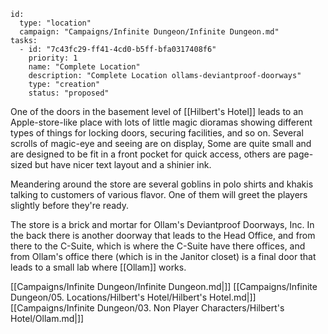 
```RpgManager4
id: 
  type: "location"
  campaign: "Campaigns/Infinite Dungeon/Infinite Dungeon.md"
tasks: 
  - id: "7c43fc29-ff41-4cd0-b5ff-bfa0317408f6"
    priority: 1
    name: "Complete Location"
    description: "Complete Location ollams-deviantproof-doorways"
    type: "creation"
    status: "proposed"
```
One of the doors in the basement level of [[Hilbert's Hotel]] leads to an Apple-store-like place with lots of little magic
dioramas showing different types of things for locking doors, securing facilities, and so on. Several scrolls of
magic-eye and seeing are on display, Some are quite small and are designed to be fit in a front pocket for quick access,
others are page-sized but have nicer text layout and a shinier ink.

Meandering around the store are several goblins in polo shirts and khakis talking to customers of various flavor. One
of them will greet the players slightly before they're ready.

The store is a brick and mortar for Ollam's Deviantproof Doorways, Inc. In the back there is another doorway that leads
to the Head Office, and from there to the C-Suite, which is where the C-Suite have there offices, and from Ollam's
office there (which is in the Janitor closet) is a final door that leads to a small lab where [[Ollam]] works.

[[Campaigns/Infinite Dungeon/Infinite Dungeon.md|]]
[[Campaigns/Infinite Dungeon/05. Locations/Hilbert's Hotel/Hilbert's Hotel.md|]]
[[Campaigns/Infinite Dungeon/03. Non Player Characters/Hilbert's Hotel/Ollam.md|]]